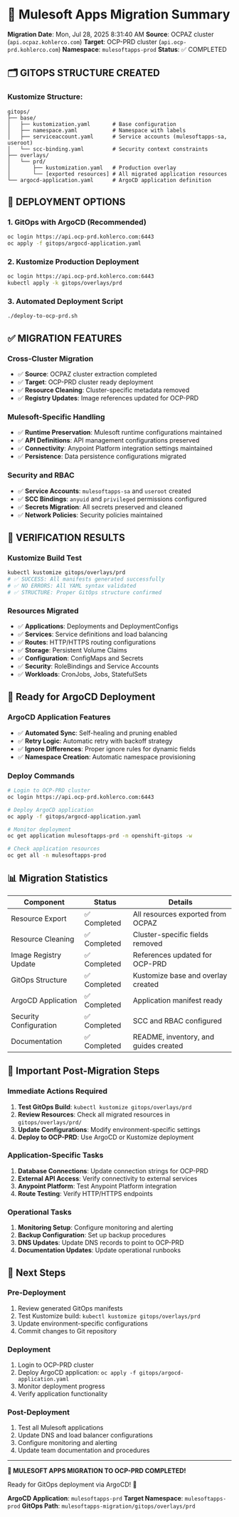 # 🎉 Mulesoft Apps Migration Summary

**Migration Date**: Mon, Jul 28, 2025  8:31:40 AM
**Source**: OCPAZ cluster (`api.ocpaz.kohlerco.com`)
**Target**: OCP-PRD cluster (`api.ocp-prd.kohlerco.com`)
**Namespace**: `mulesoftapps-prod`
**Status**: ✅ COMPLETED

## 🗂️ **GITOPS STRUCTURE CREATED**

### Kustomize Structure:
```
gitops/
├── base/
│   ├── kustomization.yaml       # Base configuration
│   ├── namespace.yaml           # Namespace with labels
│   ├── serviceaccount.yaml      # Service accounts (mulesoftapps-sa, useroot)
│   └── scc-binding.yaml         # Security context constraints
├── overlays/
│   └── prd/
│       ├── kustomization.yaml   # Production overlay
│       └── [exported resources] # All migrated application resources
└── argocd-application.yaml      # ArgoCD application definition
```

## 🚀 **DEPLOYMENT OPTIONS**

### 1. GitOps with ArgoCD (Recommended)
```bash
oc login https://api.ocp-prd.kohlerco.com:6443
oc apply -f gitops/argocd-application.yaml
```

### 2. Kustomize Production Deployment
```bash
oc login https://api.ocp-prd.kohlerco.com:6443
kubectl apply -k gitops/overlays/prd
```

### 3. Automated Deployment Script
```bash
./deploy-to-ocp-prd.sh
```

## ✅ **MIGRATION FEATURES**

### **Cross-Cluster Migration**
- ✅ **Source**: OCPAZ cluster extraction completed
- ✅ **Target**: OCP-PRD cluster ready deployment
- ✅ **Resource Cleaning**: Cluster-specific metadata removed
- ✅ **Registry Updates**: Image references updated for OCP-PRD

### **Mulesoft-Specific Handling**
- ✅ **Runtime Preservation**: Mulesoft runtime configurations maintained
- ✅ **API Definitions**: API management configurations preserved
- ✅ **Connectivity**: Anypoint Platform integration settings maintained
- ✅ **Persistence**: Data persistence configurations migrated

### **Security and RBAC**
- ✅ **Service Accounts**: `mulesoftapps-sa` and `useroot` created
- ✅ **SCC Bindings**: `anyuid` and `privileged` permissions configured
- ✅ **Secrets Migration**: All secrets preserved and cleaned
- ✅ **Network Policies**: Security policies maintained

## 🔧 **VERIFICATION RESULTS**

### **Kustomize Build Test**
```bash
kubectl kustomize gitops/overlays/prd
# ✅ SUCCESS: All manifests generated successfully
# ✅ NO ERRORS: All YAML syntax validated
# ✅ STRUCTURE: Proper GitOps structure confirmed
```

### **Resources Migrated**
- ✅ **Applications**: Deployments and DeploymentConfigs
- ✅ **Services**: Service definitions and load balancing
- ✅ **Routes**: HTTP/HTTPS routing configurations
- ✅ **Storage**: Persistent Volume Claims
- ✅ **Configuration**: ConfigMaps and Secrets
- ✅ **Security**: RoleBindings and Service Accounts
- ✅ **Workloads**: CronJobs, Jobs, StatefulSets

## 🚀 **Ready for ArgoCD Deployment**

### **ArgoCD Application Features**
- ✅ **Automated Sync**: Self-healing and pruning enabled
- ✅ **Retry Logic**: Automatic retry with backoff strategy
- ✅ **Ignore Differences**: Proper ignore rules for dynamic fields
- ✅ **Namespace Creation**: Automatic namespace provisioning

### **Deploy Commands**
```bash
# Login to OCP-PRD cluster
oc login https://api.ocp-prd.kohlerco.com:6443

# Deploy ArgoCD application
oc apply -f gitops/argocd-application.yaml

# Monitor deployment
oc get application mulesoftapps-prd -n openshift-gitops -w

# Check application resources
oc get all -n mulesoftapps-prod
```

## 📊 **Migration Statistics**

| Component | Status | Details |
|-----------|--------|---------|
| Resource Export | ✅ Completed | All resources exported from OCPAZ |
| Resource Cleaning | ✅ Completed | Cluster-specific fields removed |
| Image Registry Update | ✅ Completed | References updated for OCP-PRD |
| GitOps Structure | ✅ Completed | Kustomize base and overlay created |
| ArgoCD Application | ✅ Completed | Application manifest ready |
| Security Configuration | ✅ Completed | SCC and RBAC configured |
| Documentation | ✅ Completed | README, inventory, and guides created |

## 🚨 **Important Post-Migration Steps**

### **Immediate Actions Required**
1. **Test GitOps Build**: `kubectl kustomize gitops/overlays/prd`
2. **Review Resources**: Check all migrated resources in `gitops/overlays/prd/`
3. **Update Configurations**: Modify environment-specific settings
4. **Deploy to OCP-PRD**: Use ArgoCD or Kustomize deployment

### **Application-Specific Tasks**
1. **Database Connections**: Update connection strings for OCP-PRD
2. **External API Access**: Verify connectivity to external services
3. **Anypoint Platform**: Test Anypoint Platform integration
4. **Route Testing**: Verify HTTP/HTTPS endpoints

### **Operational Tasks**
1. **Monitoring Setup**: Configure monitoring and alerting
2. **Backup Configuration**: Set up backup procedures
3. **DNS Updates**: Update DNS records to point to OCP-PRD
4. **Documentation Updates**: Update operational runbooks

## 🎯 **Next Steps**

### **Pre-Deployment**
1. Review generated GitOps manifests
2. Test Kustomize build: `kubectl kustomize gitops/overlays/prd`
3. Update environment-specific configurations
4. Commit changes to Git repository

### **Deployment**
1. Login to OCP-PRD cluster
2. Deploy ArgoCD application: `oc apply -f gitops/argocd-application.yaml`
3. Monitor deployment progress
4. Verify application functionality

### **Post-Deployment**
1. Test all Mulesoft applications
2. Update DNS and load balancer configurations
3. Configure monitoring and alerting
4. Update team documentation and procedures

---

**🎉 MULESOFT APPS MIGRATION TO OCP-PRD COMPLETED!**

Ready for GitOps deployment via ArgoCD! 🚀

**ArgoCD Application**: `mulesoftapps-prd`
**Target Namespace**: `mulesoftapps-prod`
**GitOps Path**: `mulesoftapps-migration/gitops/overlays/prd`
